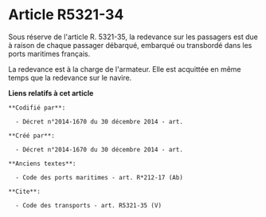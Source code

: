 # Article R5321-34

Sous réserve de l'article R. 5321-35, la redevance sur les passagers est due à raison de chaque passager débarqué, embarqué
ou transbordé dans les ports maritimes français. 

La redevance est à la charge de l'armateur. Elle est acquittée en même temps que la redevance sur le navire.

**Liens relatifs à cet article**

	**Codifié par**:

	  - Décret n°2014-1670 du 30 décembre 2014 - art.

	**Créé par**:

	  - Décret n°2014-1670 du 30 décembre 2014 - art.

	**Anciens textes**:

	  - Code des ports maritimes - art. R*212-17 (Ab)

	**Cite**:

	  - Code des transports - art. R5321-35 (V)
